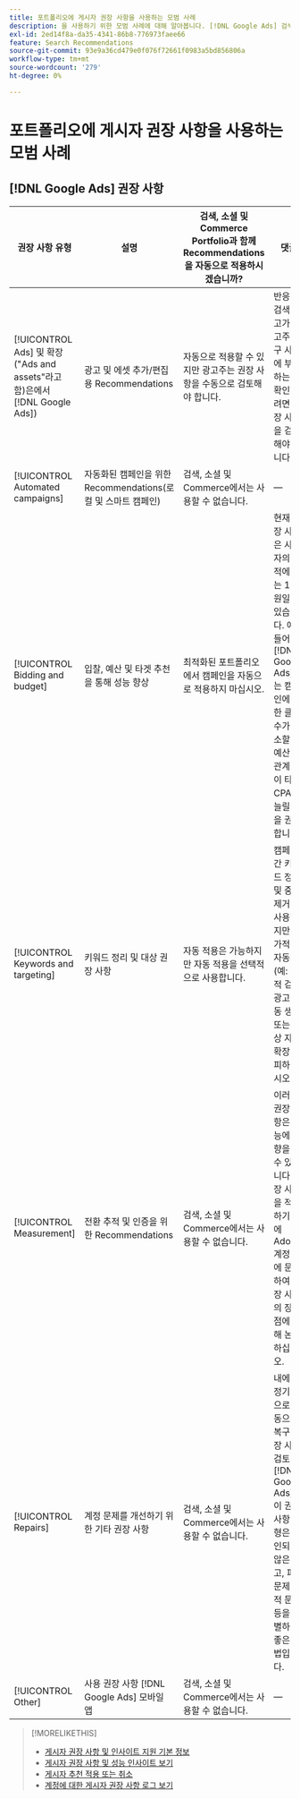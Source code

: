 ```yaml
---
title: 포트폴리오에 게시자 권장 사항을 사용하는 모범 사례
description: 을 사용하기 위한 모범 사례에 대해 알아봅니다. [!DNL Google Ads] 검색, 소셜 및 Commerce 포트폴리오가 포함된 권장 사항.
exl-id: 2ed14f8a-da35-4341-86b8-776973faee66
feature: Search Recommendations
source-git-commit: 93e9a36cd479e0f076f72661f0983a5bd856806a
workflow-type: tm+mt
source-wordcount: '279'
ht-degree: 0%

---
```


# 포트폴리오에 게시자 권장 사항을 사용하는 모범 사례

<!-- Add info for MS once we have it ..." 

*[!DNL Google Ads] and [!DNL Microsoft® Advertising] accounts*
 
-->

## [!DNL Google Ads] 권장 사항

| 권장 사항 유형 | 설명 | 검색, 소셜 및 Commerce Portfolio과 함께 Recommendations을 자동으로 적용하시겠습니까? | 댓글 |
|--- |--- |--- |--- |
| [!UICONTROL Ads] 및 확장(&quot;Ads and assets&quot;라고 함)은에서 [!DNL Google Ads]) | 광고 및 에셋 추가/편집용 Recommendations | 자동으로 적용할 수 있지만 광고주는 권장 사항을 수동으로 검토해야 합니다. | 반응형 검색 광고가 광고주 요구 사항에 부합하는지 확인하려면 권장 사항을 검토해야 합니다. |
| [!UICONTROL Automated campaigns] | 자동화된 캠페인을 위한 Recommendations(로컬 및 스마트 캠페인) | 검색, 소셜 및 Commerce에서는 사용할 수 없습니다. | — |
| [!UICONTROL Bidding and budget] | 입찰, 예산 및 타겟 추천을 통해 성능 향상 | 최적화된 포트폴리오에서 캠페인을 자동으로 적용하지 마십시오. | 현재 권장 사항은 사용자의 목적에 맞는 1차원일 수 있습니다. 예를 들어, [!DNL Google Ads] 는 캠페인에 대한 클릭 수가 감소할 때 예산에 관계없이 타겟 CPA를 늘릴 것을 권장합니다. |
| [!UICONTROL Keywords and targeting] | 키워드 정리 및 대상 권장 사항 | 자동 적용은 가능하지만 자동 적용을 선택적으로 사용합니다. | 캠페인 간 키워드 정리 및 중복 제거 를 사용하지만 추가적인 자동화(예: 동적 검색 광고 자동 생성 또는 대상 자동 확장)를 피하십시오. |
| [!UICONTROL Measurement] | 전환 추적 및 인증을 위한 Recommendations | 검색, 소셜 및 Commerce에서는 사용할 수 없습니다. | 이러한 권장 사항은 성능에 영향을 줄 수 있습니다. 권장 사항을 적용하기 전에 Adobe 계정 팀에 문의하여 권장 사항의 장단점에 대해 논의하십시오. |
| [!UICONTROL Repairs] | 계정 문제를 개선하기 위한 기타 권장 사항 | 검색, 소셜 및 Commerce에서는 사용할 수 없습니다. | 내에서 정기적으로 수동으로 복구 권장 사항 검토 [!DNL Google Ads]. 이 권장 사항 유형은 승인되지 않은 광고, 피드 문제, 추적 문제 등을 식별하는 좋은 방법입니다. |
| [!UICONTROL Other] | 사용 권장 사항 [!DNL Google Ads] 모바일 앱 | 검색, 소셜 및 Commerce에서는 사용할 수 없습니다. | — |

>[!MORELIKETHIS]
>
>* [게시자 권장 사항 및 인사이트 지원 기본 정보](recommendation-support.md)
>* [게시자 권장 사항 및 성능 인사이트 보기](recommendation-view.md)
>* [게시자 추천 적용 또는 취소](recommendation-apply-dismiss.md)
>* [계정에 대한 게시자 권장 사항 로그 보기](recommendation-view-log.md)

